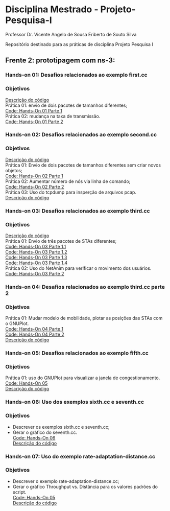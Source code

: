 # Disciplina Mestrado -  Projeto-Pesquisa-I
Professor Dr. Vicente Angelo de Sousa
Eriberto de Souto Silva

Repositório destinado para as práticas de disciplina Projeto Pesquisa I

## Frente 2: prototipagem com ns-3:
### Hands-on 01: Desafios relacionados ao exemplo first.cc 
### Objetivos
[Descrição do código](http://localhost:8888/notebooks/Hands-On-01.ipynb#) <br/>
Prática 01: envio de dois pacotes de tamanhos diferentes;</br>
[Code: Hands-On 01 Parte 1](https://github.com/eribertogppcom/Pesquisa_Mestrado/blob/main/handsON0101.cc) <br/>
Prática 02: mudança na taxa de transmissão.</br>
[Code: Hands-On 01 Parte 2](https://github.com/eribertogppcom/Pesquisa_Mestrado/blob/main/handsON01p2.cc) <br/>

### Hands-on 02: Desafios relacionados ao exemplo second.cc 
### Objetivos
[Descrição do código](http://localhost:8889/notebooks/Hands-On-02.ipynb)<br/>
Prática 01: Envio de dois pacotes de tamanhos diferentes sem criar novos objetos;</br>
[Code: Hands-On 02 Parte 1](https://github.com/eribertogppcom/Pesquisa_Mestrado/blob/main/handsON02p1.cc) <br/>
Prática 02: Aumentar número de nós via linha de comando;</br>
[Code: Hands-On 02 Parte 2](https://github.com/eribertogppcom/Pesquisa_Mestrado/blob/main/handsON2p2.cc) <br/>
Prática 03: Uso do tcpdump para insperção de arquivos pcap.</br>
[Descrição do código](http://localhost:8889/notebooks/Hands-On-02.ipynb)<br/>

### Hands-on 03: Desafios relacionados ao exemplo third.cc 
### Objetivos
[Descrição do código](http://localhost:8888/notebooks/Hands-On-03.ipynb) <br/>
Prática 01: Envio de três pacotes de STAs diferentes;</br>
[Code: Hands-On 03 Parte 1.1](https://github.com/eribertogppcom/Pesquisa_Mestrado/blob/main/handsON03p1.cc) <br/>
[Code: Hands-On 03 Parte 1.2](https://github.com/eribertogppcom/Pesquisa_Mestrado/blob/main/handsON03p1_2.cc) <br/>
[Code: Hands-On 03 Parte 1.3](https://github.com/eribertogppcom/Pesquisa_Mestrado/blob/main/handsON03p1_3.cc) <br/>
[Code: Hands-On 03 Parte 1.4](https://github.com/eribertogppcom/Pesquisa_Mestrado/blob/main/handsON03p1_4.cc) <br/>
Prática 02: Uso do NetAnim para verificar o movimento dos usuários.</br> 
[Code: Hands-On 03 Parte 2](https://github.com/eribertogppcom/Pesquisa_Mestrado/blob/main/handsON03p2.cc) <br/>

### Hands-on 04: Desafios relacionados ao exemplo third.cc parte 2
### Objetivos
Prática 01: Mudar modelo de mobilidade, plotar as posições das STAs com o GNUPlot.</br>
[Code: Hands-On 04 Parte 1](https://github.com/eribertogppcom/Pesquisa_Mestrado/blob/main/handsON04.cc) <br/>
[Code: Hands-On 04 Parte 2](https://github.com/eribertogppcom/Pesquisa_Mestrado/blob/main/handsON04_p2.cc) <br/>
[Descrição do código](http://localhost:8888/notebooks/Hands-On-04.ipynb) <br/>


### Hands-on 05: Desafios relacionados ao exemplo fifth.cc
### Objetivos
 Prática 01: uso do GNUPlot para visualizar a janela de congestionamento.
[Code: Hands-On 05](https://github.com/eribertogppcom/Pesquisa_Mestrado/blob/main/handsON05_p1.cc) <br/>
[Descrição do código](http://localhost:8888/notebooks/Hands-On-05.ipynb) <br/>

### Hands-on 06: Uso dos exemplos sixth.cc e seventh.cc
### Objetivos
 - Descrever os exemplos sixth.cc e seventh.cc; </br>
 - Gerar o gráfico do seventh.cc.</br>
[Code: Hands-On 06](https://github.com/eribertogppcom/Pesquisa_Mestrado/blob/main/handsON06_p1.cc) <br/>
[Descrição do código](http://localhost:8888/notebooks/Hands-ON%2006.ipynb) <br/>

### Hands-on 07: Uso do exemplo rate-adaptation-distance.cc
### Objetivos
- Descrever o exemplo rate-adaptation-distance.cc;<br/>
- Gerar o gráfico Throughput vs. Distância para os valores padrões do script. <br/>
[Code: Hands-On 05](https://github.com/eribertogppcom/Pesquisa_Mestrado/blob/main/handsON07.cc) <br/>
[Descrição do código](http://localhost:8888/notebooks/Hands-ON%2007.ipynb) <br/>


